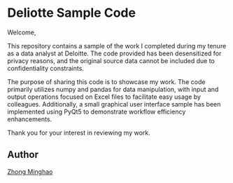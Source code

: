 # Deliotte Sample Code

Welcome,

This repository contains a sample of the work I completed during my tenure as a data analyst at Deloitte. The code provided has been desensitized for privacy reasons, and the original source data cannot be included due to confidentiality constraints.

The purpose of sharing this code is to showcase my work. The code primarily utilizes numpy and pandas for data manipulation, with input and output operations focused on Excel files to facilitate easy usage by colleagues. Additionally, a small graphical user interface sample has been implemented using PyQt5 to demonstrate workflow efficiency enhancements.

Thank you for your interest in reviewing my work.

## Author

[Zhong Minghao](https://www.linkedin.com/in/minghao-zhong-ba8062286/)

